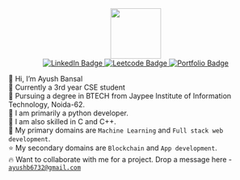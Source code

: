 <div >
<div id="header" align="center">
  <img src="https://media.giphy.com/media/M9gbBd9nbDrOTu1Mqx/giphy.gif" width="100"/>
  <div id="badges">
  <a href="https://www.linkedin.com/in/ayush-bansal-560597195/" target="_blank">
    <img src="https://img.shields.io/badge/LinkedIn-blue?style=for-the-badge&logo=linkedin&logoColor=white" alt="LinkedIn Badge"/>
  </a>
  <a href="https://leetcode.com/ayushb6732/" target="_blank">
    <img src="https://img.shields.io/badge/-Leetcode-green?style=for-the-badge&logo=leetcode" alt="Leetcode Badge"/>
  </a>
  <a href="https://sites.google.com/view/ayushbansal/home" target="_blank">
    <img src="https://img.shields.io/badge/-Portfolio-red?style=for-the-badge&logo=google" alt="Portfolio Badge"/>
  </a>
</div>
</div>

👋 Hi, I’m Ayush Bansal <br>
🧑 Currently a 3rd year CSE student <br>
🏫 Pursuing a degree in BTECH from Jaypee Institute of Information Technology, Noida-62. <br>
👀 I am primarily a python developer. <br>
🌱 I am also skilled in C and C++. <br>
💞️ My primary domains are `Machine Learning` and `Full stack web development`. <br>
⭐ My secondary domains are `Blockchain` and `App development`. <br>
🔥 Want to collaborate with me for a project. Drop a message here - <a href="mailto:ayushb6732@gmail.com">`ayushb6732@gmail.com`</a>

</div>

